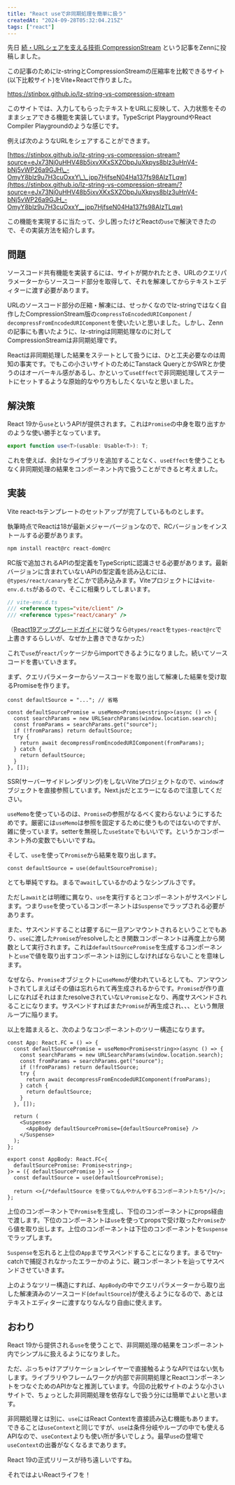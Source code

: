 ```yaml
---
title: "React useで非同期処理を簡単に扱う"
createdAt: "2024-09-28T05:32:04.215Z"
tags: ["react"]
---
```


先日 [続・URLシェアを支える技術 CompressionStream](https://zenn.dev/chot/articles/lz-string-vs-compression-stream) という記事をZennに投稿しました。

この記事のためにlz-stringとCompressionStreamの圧縮率を比較できるサイト(以下比較サイト)をVite+Reactで作りました。

https://stinbox.github.io/lz-string-vs-compression-stream

このサイトでは、入力してもらったテキストをURLに反映して、入力状態をそのままシェアできる機能を実装しています。TypeScript PlaygroundやReact Compiler Playgroundのような感じです。

例えば次のようなURLをシェアすることができます。

[https://stinbox.github.io/lz-string-vs-compression-stream?source=eJx73Nj0uHHV48b5jxvXKxSXZObpJuXkpys8blz3uHnV4-bNj5vWP26a9GJH\_-OmyY8blz9u7H3cuOxxY\_\_jpp7HjfseN04Ha137fs98AIzTLqw](https://stinbox.github.io/lz-string-vs-compression-stream/?source=eJx73Nj0uHHV48b5jxvXKxSXZObpJuXkpys8blz3uHnV4-bNj5vWP26a9GJH_-OmyY8blz9u7H3cuOxxY__jpp7HjfseN04Ha137fs98AIzTLqw)

この機能を実現するに当たって、少し困ったけどReactの`use`で解決できたので、その実装方法を紹介します。

## 問題

ソースコード共有機能を実装するには、サイトが開かれたとき、URLのクエリパラメーターからソースコード部分を取得して、それを解凍してからテキストエディターに渡す必要があります。

URLのソースコード部分の圧縮・解凍には、せっかくなのでlz-stringではなく自作したCompressionStream版の`compressToEncodedURIComponent` / `decompressFromEncodedURIComponent`を使いたいと思いました。しかし、Zennの記事にも書いたように、lz-stringは同期処理なのに対してCompressionStreamは非同期処理です。

Reactは非同期処理した結果をステートとして扱うには、ひと工夫必要なのは周知の事実です。でもこの小さいサイトのためにTanstack QueryとかSWRとか使うのはオーバーキル感があるし、かといって`useEffect`で非同期処理してステートにセットするような原始的なやり方もしたくないなと思いました。

## 解決策

React 19から`use`というAPIが提供されます。これは`Promise`の中身を取り出すかのような使い勝手となっています。

```ts
export function use<T>(usable: Usable<T>): T;
```

これを使えば、余計なライブラリを追加することなく、`useEffect`を使うこともなく非同期処理の結果をコンポーネント内で扱うことができると考えました。

## 実装

Vite react-tsテンプレートのセットアップが完了しているものとします。

執筆時点でReactは18が最新メジャーバージョンなので、RCバージョンをインストールする必要があります。

```sh
npm install react@rc react-dom@rc
```

RC版で追加されるAPIの型定義をTypeScriptに認識させる必要があります。最新バージョンに含まれていないAPIの型定義を読み込むには、`@types/react/canary`をどこかで読み込みます。Viteプロジェクトには`vite-env.d.ts`があるので、そこに相乗りしてしまいます。

```ts
// vite-env.d.ts
/// <reference types="vite/client" />
/// <reference types="react/canary" />
```

（[React19アップグレードガイド](https://ja.react.dev/blog/2024/04/25/react-19-upgrade-guide#installing)に従うなら`@types/react`を`types-react@rc`で上書きするらしいが、なぜか上書きできなかった）

これで`use`が`react`パッケージからimportできるようになりました。続いてソースコードを書いていきます。

まず、クエリパラメーターからソースコードを取り出して解凍した結果を受け取るPromiseを作ります。

```tsx
const defaultSource = "..."; // 省略

const defaultSourcePromise = useMemo<Promise<string>>(async () => {
  const searchParams = new URLSearchParams(window.location.search);
  const fromParams = searchParams.get("source");
  if (!fromParams) return defaultSource;
  try {
    return await decompressFromEncodedURIComponent(fromParams);
  } catch {
    return defaultSource;
  }
}, []);
```

SSR(サーバーサイドレンダリング)をしないViteプロジェクトなので、`window`オブジェクトを直接参照しています。Next.jsだとエラーになるので注意してください。

`useMemo`を使っているのは、`Promise`の参照がなるべく変わらないようにするためです。厳密には`useMemo`は参照を固定するために使うものではないのですが、雑に使っています。setterを無視した`useState`でもいいです。というかコンポーネント外の変数でもいいですね。

そして、`use`を使って`Promise`から結果を取り出します。

```tsx
const defaultSource = use(defaultSourcePromise);
```

とても単純ですね。まるで`await`しているかのようなシンプルさです。

ただし`await`とは明確に異なり、`use`を実行するとコンポーネントがサスペンドします。つまり`use`を使っているコンポーネントは`Suspense`でラップされる必要があります。

また、サスペンドすることは要するに一旦アンマウントされるということでもあり、`use`に渡した`Promise`がresolveしたとき関数コンポーネントは再度上から関数として実行されます。これは`defaultSourcePromise`を生成するコンポーネントと`use`で値を取り出すコンポーネントは別にしなければならないことを意味します。

なぜなら、`Promise`オブジェクトに`useMemo`が使われているとしても、アンマウントされてしまえばその値は忘れられて再生成されるからです。`Promise`が作り直しになればそれはまたresolveされていない`Promise`となり、再度サスペンドされることになります。サスペンドすればまた`Promise`が再生成され、、、という無限ループに陥ります。

以上を踏まえると、次のようなコンポーネントのツリー構造になります。

```tsx
const App: React.FC = () => {
  const defaultSourcePromise = useMemo<Promise<string>>(async () => {
    const searchParams = new URLSearchParams(window.location.search);
    const fromParams = searchParams.get("source");
    if (!fromParams) return defaultSource;
    try {
      return await decompressFromEncodedURIComponent(fromParams);
    } catch {
      return defaultSource;
    }
  }, []);

  return (
    <Suspense>
      <AppBody defaultSourcePromise={defaultSourcePromise} />
    </Suspense>
  );
};

export const AppBody: React.FC<{
  defaultSourcePromise: Promise<string>;
}> = ({ defaultSourcePromise }) => {
  const defaultSource = use(defaultSourcePromise);

  return <>{/*defaultSource を使ってなんやかんやするコンポーネントたち*/}</>;
};
```

上位のコンポーネントで`Promise`を生成し、下位のコンポーネントにprops経由で渡します。下位のコンポーネントは`use`を使ってpropsで受け取った`Promise`から値を取り出します。上位のコンポーネントは下位のコンポーネントを`Suspense`でラップします。

`Suspense`を忘れると上位の`App`までサスペンドすることになります。まるでtry-catchで捕捉されなかったエラーかのように、親コンポーネントを辿ってサスペンドさせていきます。

上のようなツリー構造にすれば、`AppBody`の中でクエリパラメーターから取り出した解凍済みのソースコード(`defaultSource`)が使えるようになるので、あとはテキストエディターに渡すなりなんなり自由に使えます。

## おわり

React 19から提供される`use`を使うことで、非同期処理の結果をコンポーネント内でシンプルに扱えるようになりました。

ただ、ぶっちゃけアプリケーションレイヤーで直接触るようなAPIではない気もします。ライブラリやフレームワークが内部で非同期処理とReactコンポーネントをつなぐためのAPIかなと推測しています。今回の比較サイトのような小さいサイトで、ちょっとした非同期処理を依存なしで扱う分には簡単でよいと思います。

非同期処理とは別に、`use`にはReact Contextを直接読み込む機能もあります。できることは`useContext`と同じですが、`use`は条件分岐やループの中でも使えるAPIなので、`useContext`よりも使い所が多いでしょう。最早`use`の登場で`useContext`の出番がなくなるまであります。

React 19の正式リリースが待ち遠しいですね。

それではよいReactライフを！
